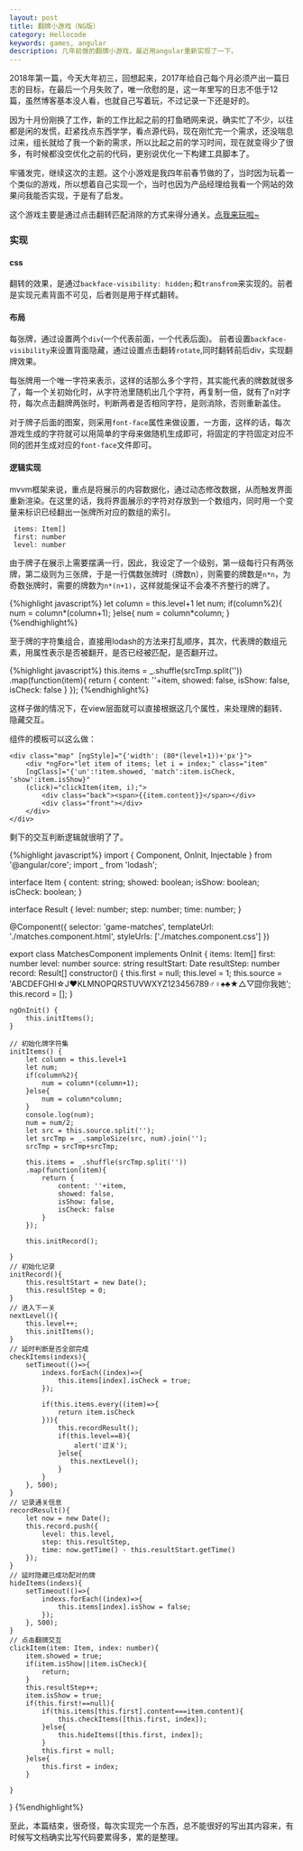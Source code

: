 ```yaml
---
layout: post
title: 翻牌小游戏（NG版）
category: Hellocode
keywords: games, angular
description: 几年前做的翻牌小游戏，最近用angular重新实现了一下。
---
```


2018年第一篇，今天大年初三，回想起来，2017年给自己每个月必须产出一篇日志的目标，在最后一个月失败了，唯一欣慰的是，这一年里写的日志不低于12篇，虽然博客基本没人看，也就自己写着玩，不过记录一下还是好的。

因为十月份刚换了工作，新的工作比起之前的打鱼晒网来说，确实忙了不少，以往都是闲的发慌，赶紧找点东西学学，看点源代码，现在刚忙完一个需求，还没喘息过来，组长就给了我一个新的需求，所以比起之前的学习时间，现在就变得少了很多，有时候都没空优化之前的代码，更别说优化一下构建工具脚本了。

牢骚发完，继续这次的主题。这个小游戏是我四年前春节做的了，当时因为玩着一个类似的游戏，所以想着自己实现一个，当时也因为产品经理给我看一个网站的效果问我能否实现，于是有了启发。

这个游戏主要是通过点击翻转匹配消除的方式来得分通关。[点我来玩啦~](http://shellphon.wang/demo-codes/match-game/)

### 实现

#### css

翻转的效果，是通过`backface-visibility: hidden;`和`transfrom`来实现的。前者是实现元素背面不可见，后者则是用于样式翻转。

#### 布局

每张牌，通过设置两个`div`(一个代表前面，一个代表后面)。 前者设置`backface-visibility`来设置背面隐藏，通过设置点击翻转`rotate`,同时翻转前后div，实现翻牌效果。

每张牌用一个唯一字符来表示，这样的话那么多个字符，其实能代表的牌数就很多了，每一个关初始化时，从字符池里随机出几个字符，再复制一倍，就有了n对字符，每次点击翻牌两张时，判断两者是否相同字符，是则消除，否则重新盖住。

对于牌子后面的图案，则采用`font-face`属性来做设置，一方面，这样的话，每次游戏生成的字符就可以用简单的字母来做随机生成即可，将固定的字符固定对应不同的团并生成对应的`font-face`文件即可。

#### 逻辑实现

mvvm框架来说，重点是将展示的内容数据化，通过动态修改数据，从而触发界面重新渲染。在这里的话，我将界面展示的字符对存放到一个数组内，同时用一个变量来标识已经翻出一张牌所对应的数组的索引。

~~~
 items: Item[]
 first: number
 level: number
~~~

由于牌子在展示上需要摆满一行，因此，我设定了一个级别，第一级每行只有两张牌，第二级则为三张牌，于是一行偶数张牌时（牌数n），则需要的牌数是`n*n`，为奇数张牌时，需要的牌数为`n*(n+1)`，这样就能保证不会凑不齐整行的牌了。

{%highlight javascript%}
let column = this.level+1
let num;
if(column%2){
    num = column*(column+1);
}else{
    num = column*column;
}
{%endhighlight%}

至于牌的字符集组合，直接用lodash的方法来打乱顺序，其次，代表牌的数组元素，用属性表示是否被翻开，是否已经被匹配，是否翻开过。

{%highlight javascript%}
this.items = _.shuffle(srcTmp.split(''))
.map(function(item){
    return {
        content: ''+item,
        showed: false,
        isShow: false,
        isCheck: false 
    }
});
{%endhighlight%}

这样子做的情况下，在view层面就可以直接根据这几个属性，来处理牌的翻转、隐藏交互。

组件的模板可以这么做：

~~~
<div class="map" [ngStyle]="{'width': (80*(level+1))+'px'}">
    <div *ngFor="let item of items; let i = index;" class="item" 
    [ngClass]="{'un':!item.showed, 'match':item.isCheck, 'show':item.isShow}"
    (click)="clickItem(item, i);">
        <div class="back"><span>{{item.content}}</span></div>
        <div class="front"></div>
    </div>
</div>
~~~

剩下的交互判断逻辑就很明了了。

{%highlight javascript%}
import { Component, OnInit, Injectable } from '@angular/core';
import _ from 'lodash';

interface Item {
    content: string;
    showed: boolean;
    isShow: boolean;
    isCheck: boolean;
}

interface Result {
    level: number;
    step: number;
    time: number;
}

@Component({
    selector: 'game-matches',
    templateUrl: './matches.component.html',
    styleUrls: ['./matches.component.css']
})

export class MatchesComponent implements OnInit {
    items: Item[]
    first: number
    level: number
    source: string
    resultStart: Date
    resultStep: number
    record: Result[]
    constructor() {
        this.first = null;
        this.level = 1;
        this.source = 'ABCDEFGHI☆J❤KLMNOPQRSTUVWXYZ123456789♂♀♠♣★△▽囧你我她';
        this.record = [];
    }

    ngOnInit() {
        this.initItems();
    }

    // 初始化牌字符集
    initItems() {
        let column = this.level+1
        let num;
        if(column%2){
            num = column*(column+1);
        }else{
            num = column*column;
        }
        console.log(num);
        num = num/2;
        let src = this.source.split('');
        let srcTmp = _.sampleSize(src, num).join('');
        srcTmp = srcTmp+srcTmp;

        this.items = _.shuffle(srcTmp.split(''))
        .map(function(item){
            return {
                content: ''+item,
                showed: false,
                isShow: false,
                isCheck: false 
            }
        });

        this.initRecord();
        
    }
	// 初始化记录
    initRecord(){
        this.resultStart = new Date();
        this.resultStep = 0;
    }
	// 进入下一关
    nextLevel(){
        this.level++;
        this.initItems();
    }
	// 延时判断是否全部完成
    checkItems(indexs){
        setTimeout(()=>{
            indexs.forEach((index)=>{
                this.items[index].isCheck = true;
            });

            if(this.items.every((item)=>{
                return item.isCheck
            })){
                this.recordResult();
                if(this.level==8){
                    alert('过关');
                }else{
                   this.nextLevel();
                }
            }
        }, 500);
    }
	// 记录通关信息
    recordResult(){
        let now = new Date();
        this.record.push({
            level: this.level,
            step: this.resultStep,
            time: now.getTime() - this.resultStart.getTime()
        });
    }
	// 延时隐藏已成功配对的牌
    hideItems(indexs){
        setTimeout(()=>{         
            indexs.forEach((index)=>{
                this.items[index].isShow = false;
            });
        }, 500);
    }
	// 点击翻牌交互
    clickItem(item: Item, index: number){
        item.showed = true;
        if(item.isShow||item.isCheck){
            return;
        }
        this.resultStep++;
        item.isShow = true;
        if(this.first!==null){
            if(this.items[this.first].content===item.content){
                this.checkItems([this.first, index]);
            }else{
                this.hideItems([this.first, index]);
            }
            this.first = null;
        }else{
            this.first = index;
        }

    }  
}
{%endhighlight%}

至此，本篇结束，很奇怪，每次实现完一个东西，总不能很好的写出其内容来，有时候写文档确实比写代码要累得多，累的是整理。